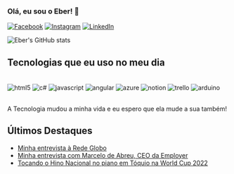 ### Olá, eu sou o Eber! 👋

[![Facebook](https://img.shields.io/badge/Facebook-1877F2?style=for-the-badge&logo=facebook&logoColor=white)](https://www.facebook.com/profile.php?id=100009402666258) 
[![Instagram](https://img.shields.io/badge/Instagram-E4405F?style=for-the-badge&logo=instagram&logoColor=white)](https://www.instagram.com/eber_secco/)
[![LinkedIn](https://img.shields.io/badge/LinkedIn-0077B5?style=for-the-badge&logo=linkedin&logoColor=white)](www.linkedin.com/in/eber-secco)

![Eber's GitHub stats](https://github-readme-stats.vercel.app/api?username=eber-secco&show_icons=true&theme=tokyonight)

## Tecnologias que eu uso no meu dia

<div style="display: inline_block"><br/>
  <img align="center" alt="html5" src="https://img.shields.io/badge/HTML-239120?style=for-the-badge&logo=html5&logoColor=white"/>
  <img align="center" alt="c#" src="https://img.shields.io/badge/C%23-239120?style=for-the-badge&logo=c-sharp&logoColor=white"/>
  <img align="center" alt="javascript" src="https://img.shields.io/badge/JavaScript-F7DF1E?style=for-the-badge&logo=javascript&logoColor=black"/>
  <img align="center" alt="angular" src="https://img.shields.io/badge/Angular-DD0031?style=for-the-badge&logo=angular&logoColor=white"/>
  <img align="center" alt="azure" src="https://img.shields.io/badge/Azure_DevOps-0078D7?style=for-the-badge&logo=azure-devops&logoColor=white"/>

  <img align="center" alt="notion" src="https://img.shields.io/badge/Notion-000000?style=for-the-badge&logo=notion&logoColor=white"/>
  <img align="center" alt="trello" src="https://img.shields.io/badge/Trello-0052CC?style=for-the-badge&logo=trello&logoColor=white"/>
  <img align="center" alt="arduino" src="https://img.shields.io/badge/Arduino-00979D?style=for-the-badge&logo=Arduino&logoColor=white"/>
</div><br/>

A Tecnologia mudou a minha vida e eu espero que ela mude a sua também!

## Últimos Destaques

- [Minha entrevista à Rede Globo](https://drive.google.com/file/d/15Bg2Svcjz8kOGdB9yTJMjJVL_cYwexQZ/view?usp=share_link)<br/>
- [Minha entrevista com Marcelo de Abreu, CEO da Employer](https://drive.google.com/file/d/1TVXm0IT3JdtwFs_Yp9vxT-mL5oJaSau8/view?usp=share_link)<br/>
- [Tocando o Hino Nacional no piano em Tóquio na World Cup 2022](https://drive.google.com/file/d/18p5Z3zXb9I7DA-3fdBa7l6pSr78gAfgD/view?usp=share_link)
